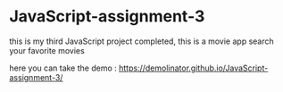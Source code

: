 # JavaScript-assignment-3
this is my third JavaScript project completed, this is a movie app search your favorite movies

here you can take the demo : https://demolinator.github.io/JavaScript-assignment-3/
